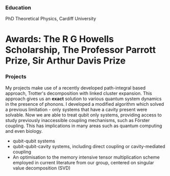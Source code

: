 ### Education
PhD Theoretical Physics, Cardiff University
# Awards: **The R G Howells Scholarship**, **The Professor Parrott Prize**, **Sir Arthur Davis Prize**

### Projects
My projects make use of a recently developed path-integral based approach, Trotter's decomposition with linked cluster expansion. This approach gives us an **exact** solution to various quantum system dynamics in the presence of phonons. I developed a modified algorithm which solved a previous limitation -  only systems that have a cavity present were solvable. Now we are able to treat qubit only systems, providing access to study previously inaccessible coupling mechanisms, such as Förster coupling. This has implications in many areas such as quantum computing and even biology.

-  qubit-qubit systems
-  qubit-qubit-cavity systems, including direct coupling or cavity-mediated coupling
-  An optimisation to the memory intensive tensor multiplication scheme employed in current literature from our group, centered on singular value decomposition (SVD)
